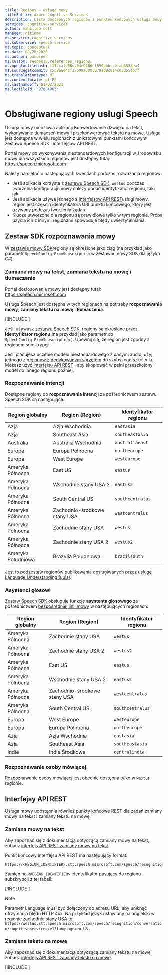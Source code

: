 ```yaml
---
title: Regiony — usługa mowy
titleSuffix: Azure Cognitive Services
description: Lista dostępnych regionów i punktów końcowych usługi mowy, w tym zamiany mowy na tekst, zamiany tekstu na mowę i Tłumaczenie mowy.
services: cognitive-services
author: mahilleb-msft
manager: nitinme
ms.service: cognitive-services
ms.subservice: speech-service
ms.topic: conceptual
ms.date: 08/20/2020
ms.author: panosper
ms.custom: seodec18,references_regions
ms.openlocfilehash: f11ccafd58cc64e6186ef590bbbccbfab3335ea4
ms.sourcegitcommit: c538b6e4cf27b992500c079ad9c914c05d55eb7f
ms.translationtype: MT
ms.contentlocale: pl-PL
ms.lasthandoff: 01/03/2021
ms.locfileid: "97854863"
---
```

# <a name="speech-service-supported-regions"></a>Obsługiwane regiony usługi Speech

Usługa mowy umożliwia aplikacji Konwertowanie dźwięku na tekst, wykonywanie tłumaczeń mowy i przekonwertować tekstu na mowę. Usługa jest dostępna w wielu regionach z unikatowymi punktami końcowymi zestawu Speech SDK i interfejsów API REST.

Portal mowy do wykonywania niestandardowych konfiguracji w środowisku mowy dla wszystkich regionów jest dostępny tutaj: https://speech.microsoft.com

Należy pamiętać o następujących kwestiach podczas rozważania regionów:

* Jeśli aplikacja korzysta z [zestawu Speech SDK](speech-sdk.md), `westus` podczas tworzenia konfiguracji mowy należy podać identyfikator regionu, taki jak.
* Jeśli aplikacja używa jednego z [interfejsów API REST](./overview.md#reference-docs)usługi mowy, region jest częścią identyfikatora URI punktu końcowego, który jest używany podczas tworzenia żądań.
* Klucze utworzone dla regionu są prawidłowe tylko w tym regionie. Próba użycia ich z innymi regionami spowoduje błędy uwierzytelniania.

## <a name="speech-sdk"></a>Zestaw SDK rozpoznawania mowy

W [zestawie mowy SDK](speech-sdk.md)regiony są określone jako ciąg (na przykład jako parametr `SpeechConfig.FromSubscription` w zestawie mowy SDK dla języka C#).

### <a name="speech-to-text-text-to-speech-and-translation"></a>Zamiana mowy na tekst, zamiana tekstu na mowę i tłumaczenie

Portal dostosowania mowy jest dostępny tutaj: https://speech.microsoft.com

Usługa Speech jest dostępna w tych regionach na potrzeby **rozpoznawania mowy**, **zamiany tekstu na mowę** i **tłumaczenia**:

[!INCLUDE [](../../../includes/cognitive-services-speech-service-region-identifier.md)]

Jeśli używasz [zestawu Speech SDK](speech-sdk.md), regiony są określane przez **Identyfikator regionu** (na przykład jako parametr do `SpeechConfig.FromSubscription` ). Upewnij się, że region jest zgodny z regionem subskrypcji.

Jeśli planujesz uczenie modelu niestandardowego z danymi audio, użyj jednego z [regionów z dedykowanym sprzętem](custom-speech-overview.md#set-up-your-azure-account) do szybszego szkolenia. Możesz użyć [interfejsu API REST](https://centralus.dev.cognitive.microsoft.com/docs/services/speech-to-text-api-v3-0/operations/CopyModelToSubscription) , aby skopiować w pełni przeszkolony model do innego regionu później.

### <a name="intent-recognition"></a>Rozpoznawanie intencji

Dostępne regiony do **rozpoznawania intencji** za pośrednictwem zestawu Speech SDK są następujące:

| Region globalny | Region (Region)           | Identyfikator regionu |
| ------------- | ---------------- | -------------------- |
| Azja          | Azja Wschodnia        | `eastasia`           |
| Azja          | Southeast Asia   | `southeastasia`      |
| Australia     | Australia Wschodnia   | `australiaeast`      |
| Europa        | Europa Północna     | `northeurope`        |
| Europa        | West Europe      | `westeurope`         |
| Ameryka Północna | East US          | `eastus`             |
| Ameryka Północna | Wschodnie stany USA 2        | `eastus2`            |
| Ameryka Północna | South Central US | `southcentralus`     |
| Ameryka Północna | Zachodnio-środkowe stany USA  | `westcentralus`      |
| Ameryka Północna | Zachodnie stany USA          | `westus`             |
| Ameryka Północna | Zachodnie stany USA 2        | `westus2`            |
| Ameryka Południowa | Brazylia Południowa     | `brazilsouth`        |

Jest to podzestaw regionów publikowania obsługiwanych przez [usługę Language Understanding (Luis)](../luis/luis-reference-regions.md).

### <a name="voice-assistants"></a>Asystenci głosowi

[Zestaw Speech SDK](speech-sdk.md) obsługuje funkcje **asystenta głosowego** za pośrednictwem [bezpośredniej linii mowy](https://docs.microsoft.com/azure/cognitive-services/speech-service/direct-line-speech) w następujących regionach:

| Region globalny | Region (Region)           | Identyfikator regionu    |
| ------------- | ---------------- | -------------------- |
| Ameryka Północna | Zachodnie stany USA          | `westus`             |
| Ameryka Północna | Zachodnie stany USA 2        | `westus2`            |
| Ameryka Północna | East US          | `eastus`             |
| Ameryka Północna | Wschodnie stany USA 2        | `eastus2`            |
| Ameryka Północna | Zachodnio-środkowe stany USA  | `westcentralus`      |
| Ameryka Północna | South Central US | `southcentralus`     |
| Europa        | West Europe      | `westeurope`         |
| Europa        | Europa Północna     | `northeurope`        |
| Azja          | Azja Wschodnia        | `eastasia`           |
| Azja          | Southeast Asia   | `southeastasia`      |
| Indie         | Indie Środkowe    | `centralindia`       |

### <a name="speaker-recognition"></a>Rozpoznawanie osoby mówiącej

Rozpoznawanie osoby mówiącej jest obecnie dostępna tylko w `westus` regionie.

## <a name="rest-apis"></a>Interfejsy API REST

Usługa mowy udostępnia również punkty końcowe REST dla żądań zamiany mowy na tekst i zamiany tekstu na mowę.

### <a name="speech-to-text"></a>Zamiana mowy na tekst

Aby zapoznać się z dokumentacją dotyczącą zamiany mowy na tekst, zobacz [interfejs API REST zamiany mowy na tekst](rest-speech-to-text.md).

Punkt końcowy interfejsu API REST ma następujący format:

```
https://<REGION_IDENTIFIER>.stt.speech.microsoft.com/speech/recognition/conversation/cognitiveservices/v1
```

Zamień na `<REGION_IDENTIFIER>` Identyfikator pasujący do regionu subskrypcji z tej tabeli:

[!INCLUDE [](../../../includes/cognitive-services-speech-service-region-identifier.md)]

> [!NOTE]
> Parametr Language musi być dołączony do adresu URL, aby uniknąć otrzymania błędu HTTP 4xx. Na przykład język ustawiony na angielski w regionie zachodnie stany USA to: `https://westus.stt.speech.microsoft.com/speech/recognition/conversation/cognitiveservices/v1?language=en-US` .

### <a name="text-to-speech"></a>Zamiana tekstu na mowę

Aby zapoznać się z dokumentacją dotyczącą zamiany tekstu na mowę, zobacz [interfejs API REST zamiany tekstu na mowę](rest-text-to-speech.md).

[!INCLUDE [](../../../includes/cognitive-services-speech-service-endpoints-text-to-speech.md)]